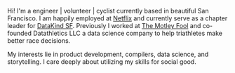 <!--
{
  "layout": "page",
  "permalink": "/"
}
-->
Hi! I'm a engineer | volunteer | cyclist currently based in beautiful San Francisco. I am happily employed at [Netflix](http://www.netflix.com/) and currently serve as a chapter leader for [DataKind SF](http://www.datakind.org/chapters/datakind-sf). Previously I worked at [The Motley Fool](http://www.glassdoor.com/Overview/Working-at-Motley-Fool-EI_IE10051.11,22.htm) and co-founded Datathletics LLC a data science company to help triathletes make better race decisions.

My interests lie in product development, compilers, data science, and storytelling. I care deeply about utilizing my skills for social good.

